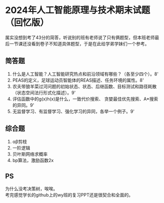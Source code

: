 <a name="iCkaz"></a>
# 2024年人工智能原理与技术期末试题（回忆版）
属实没想到考了43分的简答，听说别的班有老师说了只有俩题型，但本班老师最后一节课还没看到卷子不知道具体题型，于是在此给学弟学妹们一个参考。
<a name="itmqv"></a>
## 简答题

1. 什么是人工智能？人工智能研究热点和前沿领域有哪些？（各至少四个）。8'
2. PEAS的定义，足球运动员智能体的REAS描述、任务环境的属性。8'
3. 农夫带狼羊菜过河问题的初始状态、状态、后继函数、目标测试和路径耗散（状态空间法行形式化描述）。9'
4. 评估函数中的g(x)h(x)是什么，一致代价搜索、 贪婪最佳优先搜索、A*搜索的异同。9'
5. 无监督学习、有监督学习、强化学习的异同，各举一个例子。9'
<a name="dCPnx"></a>
## 综合题

1. αβ剪枝
2. 一阶逻辑
3. 贝叶斯网络求概率
4. bp算法，激励函数2x
<a name="Q1WKw"></a>
## PS
为什么没考决策树，唉唉。<br />考完感觉学长的github上的wy班的复习PPT还是很契合和全面的。
